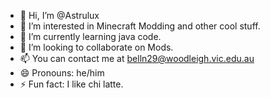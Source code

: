 - 👋 Hi, I’m @Astrulux
- 👀 I’m interested in Minecraft Modding and other cool stuff.
- 🌱 I’m currently learning java code.
- 💞️ I’m looking to collaborate on Mods.
- 📫 You can contact me at belln29@woodleigh.vic.edu.au
- 😄 Pronouns: he/him
- ⚡ Fun fact: I like chi latte.

<!---
Astrulux/Astrulux is a ✨ special ✨ repository because its `README.md` (this file) appears on your GitHub profile.
You can click the Preview link to take a look at your changes.
--->
